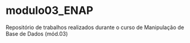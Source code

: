 # modulo03_ENAP
Repositório de trabalhos realizados durante o curso de Manipulação de Base de Dados (mód.03)
